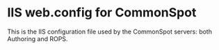 # IIS web.config for CommonSpot

This is the IIS configuration file used by the CommonSpot servers: both Authoring and ROPS.
